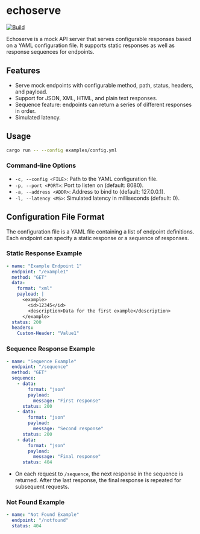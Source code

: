 # echoserve

[![Build](https://github.com/ztroop/echoserve/actions/workflows/build.yml/badge.svg?branch=main)](https://github.com/ztroop/echoserve/actions/workflows/build.yml)

Echoserve is a mock API server that serves configurable responses based on a YAML configuration file. It supports static responses as well as response sequences for endpoints.

## Features
- Serve mock endpoints with configurable method, path, status, headers, and payload.
- Support for JSON, XML, HTML, and plain text responses.
- Sequence feature: endpoints can return a series of different responses in order.
- Simulated latency.

## Usage

```sh
cargo run -- --config examples/config.yml
```

### Command-line Options
- `-c, --config <FILE>`: Path to the YAML configuration file.
- `-p, --port <PORT>`: Port to listen on (default: 8080).
- `-a, --address <ADDR>`: Address to bind to (default: 127.0.0.1).
- `-l, --latency <MS>`: Simulated latency in milliseconds (default: 0).

## Configuration File Format

The configuration file is a YAML file containing a list of endpoint definitions. Each endpoint can specify a static response or a sequence of responses.

### Static Response Example
```yaml
- name: "Example Endpoint 1"
  endpoint: "/example1"
  method: "GET"
  data:
    format: "xml"
    payload: |
      <example>
        <id>12345</id>
        <description>Data for the first example</description>
      </example>
  status: 200
  headers:
    Custom-Header: "Value1"
```

### Sequence Response Example
```yaml
- name: "Sequence Example"
  endpoint: "/sequence"
  method: "GET"
  sequence:
    - data:
        format: "json"
        payload:
          message: "First response"
      status: 200
    - data:
        format: "json"
        payload:
          message: "Second response"
      status: 200
    - data:
        format: "json"
        payload:
          message: "Final response"
      status: 404
```

- On each request to `/sequence`, the next response in the sequence is returned. After the last response, the final response is repeated for subsequent requests.

### Not Found Example
```yaml
- name: "Not Found Example"
  endpoint: "/notfound"
  status: 404
```